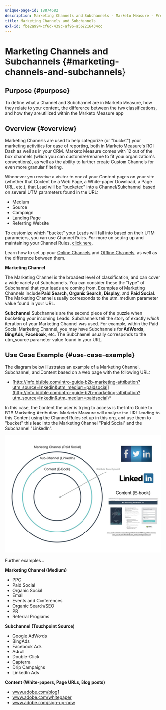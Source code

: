 ```yaml
---
unique-page-id: 18874682
description: Marketing Channels and Subchannels - Marketo Measure - Product Documentation
title: Marketing Channels and Subchannels
exl-id: fbe2a994-cf6d-439c-af96-a562216434cc
---
```

# Marketing Channels and Subchannels {#marketing-channels-and-subchannels}

## Purpose {#purpose}

To define what a Channel and Subchannel are in Marketo Measure, how they relate to your content, the difference between the two classifications, and how they are utilized within the Marketo Measure app.

## Overview {#overview}

Marketing Channels are used to help categorize (or "bucket") your marketing activities for ease of reporting, both in Marketo Measure's ROI Dash as well as in your CRM. Marketo Measure comes with 12 out of the box channels (which you can customize/rename to fit your organization's conventions), as well as the ability to further create Custom Channels for even more granular filtering.  
  
Whenever you receive a visitor to one of your Content pages on your site (whether that Content be a Web Page, a White-paper Download, a Page URL, etc.), that Lead will be "bucketed" into a Channel/Subchannel based on several UTM parameters found in the URL:

* Medium
* Source
* Campaign
* Landing Page
* Referring Website

To customize which "bucket" your Leads will fall into based on their UTM parameters, you can use Channel Rules. For more on setting up and maintaining your Channel Rules, [click here](/help/channel-tracking-and-setup/online-channels/online-custom-channel-setup.md).

Learn how to set up your [Online Channels](/help/channel-tracking-and-setup/online-channels/online-custom-channel-setup.md) and [Offline Channels](/help/channel-tracking-and-setup/offline-channels/offline-custom-channel-setup.md), as well as the difference between them.

**Marketing Channel**

The Marketing Channel is the broadest level of classification, and can cover a wide variety of Subchannels. You can consider these the "type" of Subchannel that your leads are coming from. Examples of Marketing Channels include **Paid Search, Organic Search, Display,** and **Paid Social**. The Marketing Channel usually corresponds to the utm_medium parameter value found in your URL.
  
**Subchannel**
Subchannels are the second piece of the puzzle when bucketing your incoming Leads. Subchannels tell the story of exactly *which* iteration of your Marketing Channel was used. For example, within the Paid Social Marketing Channel, you may have Subchannels for **AdWords**, **BingAds**, **Facebook**, etc. The Subchannel usually corresponds to the utm_source parameter value found in your URL.

## Use Case Example {#use-case-example}

The diagram below illustrates an example of a Marketing Channel, Subchannel, and Content based on a web page with the following URL:

* [http://info.bizible.com/intro-guide-b2b-marketing-attribution?utm_source=linkedin&utm_medium=paidsocial](http://info.bizible.com/intro-guide-b2b-marketing-attribution?utm_source=linkedin&utm_medium=paidsocial)*

In this case, the Content the user is trying to access is the Intro Guide to B2B Marketing Attribution. Marketo Measure will analyze the URL leading to this Content using the Channel Rules set up in this org, and use them to "bucket" this lead into the Marketing Channel "Paid Social" and the Subchannel "LinkedIn".

![](assets/1.jpg)

Further examples...

**Marketing Channel (Medium)**

* PPC
* Paid Social
* Organic Social
* Email
* Events and Conferences
* Organic Search/SEO
* PR
* Referral Programs

**Subchannel (Touchpoint Source)**

* Google AdWords
* BingAds
* Facebook Ads
* Adroll
* Double-Click
* Capterra
* Drip Campaigns
* LinkedIn Ads

**Content (White-papers, Page URLs, Blog posts)**

* www.adobe.com/blog1
* www.adobe.com/whitepaper
* www.adobe.com/sign-up-now
